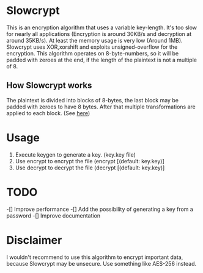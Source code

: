 # Slowcrypt
This is an encryption algorithm that uses a variable key-length.
It's too slow for nearly all applications (Encryption is around 30KB/s and decryption 
at around 35KB/s). At least the memory usage is very low (Around 1MB).
Slowcrypt uses XOR,xorshift and exploits unsigned-overflow for the encryption.
This algorithm operates on 8-byte-numbers, so it will be padded with zeroes at the end, if the length of the plaintext 
is not a multiple of 8.
## How Slowcrypt works
The plaintext is divided into blocks of 8-bytes, the last block may be padded with zeroes to have 8 bytes.
After that multiple transformations are applied to each block. (See [here](src/encrypt.c))
# Usage
1. Execute keygen to generate a key. (key.key file)
2. Use encrypt to encrypt the file (encrypt <inFile> <outFile> [<keyfile>(default: key.key)]
2. Use decrypt to decrypt the file (decrypt <inFile> <outFile> [<keyfile>(default: key.key)]

# TODO
-[] Improve performance
-[] Add the possibility of generating a key from a password
-[] Improve documentation
# Disclaimer
I wouldn't recommend to use this algorithm to encrypt important data, because Slowcrypt may be unsecure.
Use something like AES-256 instead.
